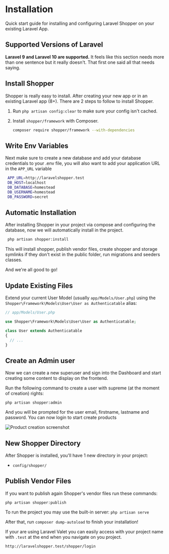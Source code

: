 # Installation

Quick start guide for installing and configuring Laravel Shopper on your existing Laravel App.

## Supported Versions of Laravel

**Laravel 9 and Laravel 10 are supported.** It feels like this section needs more than one sentence but it really doesn't. That first one said all that needs saying.

## Install Shopper

Shopper is really easy to install. After creating your new app or in an existing Laravel app \(8+\). There are 2 steps to follow to install Shopper.

1. Run `php artisan config:clear` to make sure your config isn't cached.

2. Install `shopper/framework` with Composer.

    ``` bash
    composer require shopper/framework --with-dependencies
    ```

## Write Env Variables

Next make sure to create a new database and add your database credentials to your .env file, you will also want to add your application URL in the `APP_URL` variable

   ```bash
    APP_URL=http://laravelshopper.test
    DB_HOST=localhost
    DB_DATABASE=homestead
    DB_USERNAME=homestead
    DB_PASSWORD=secret
  ```

## Automatic Installation

After installing Shopper in your project via compose and configuring the database, now we will automatically install in the project.

  ```bash
   php artisan shopper:install
  ```

This will install shopper, publish vendor files, create shopper and storage symlinks if they don't exist in the public folder, run migrations and seeders classes.

And we're all good to go!

## Update Existing Files

Extend your current User Model \(usually `app/Models/User.php`\) using the `Shopper\Framework\Models\User\User as Authenticatable` alias:

```php
// app/Models/User.php

use Shopper\Framework\Models\User\User as Authenticatable; 

class User extends Authenticatable
{
  // ...
}
```

## Create an Admin user

Now we can create a new superuser and sign into the Dashboard and start creating some content to display on the frontend.

Run the following command to create a user with supreme \(at the moment of creation\) rights:

```shell
php artisan shopper:admin
```

And you will be prompted for the user email, firstname, lastname and password. You can now login to start create products

<div class="screenshot">
    <img src="/img/product-screenshot.png" alt="Product creation screenshot">
</div>

    
## New Shopper Directory

After Shopper is installed, you'll have 1 new directory in your project:
- `config/shopper/`

## Publish Vendor Files

If you want to publish again Shopper's vendor files run these commands:

```shell
php artisan shopper:publish
```

To run the project you may use the built-in server: `php artisan serve`

After that, run `composer dump-autoload` to finish your installation!

If your are using Laravel Valet you can easily access with your project name with `.test` at the end when you navigate on you project.

```shell
http://laravelshopper.test/shopper/login
```
